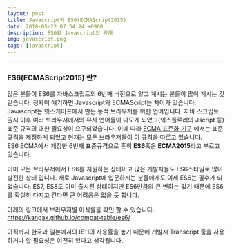 ```yaml
---
layout: post
title: Javascript와 ES6(ECMAScript2015)
date: 2018-05-22 07:34:24 +0900
description: ES6와 Javascript의 관계
img: javascript.png
tags: [javascript]
---
```

------------------------------------------------
### ES6(ECMAScript2015) 란?
많은 분들이 ES6를 자바스크립트의 6번째 버전으로 알고 계시는 분들이 많이 계시는 것 같습니다. 정확이 얘기하면 Javascript와 ECMAScript는 차이가 있습니다. Javascript는 넷스케이프에서 만든 동적 브라우저를 위한 언어입니다. 자바 스크립트 출시 이후 여러 브라우저에서의 유사 언어들이 나오게 되었고(익스플로러의 Jscript 등) 표준 규격의 대한 필요성이 요구되었습니다. 이에 따라 [ECMA 표준화 기구](https://ko.wikipedia.org/wiki/Ecma_%EC%9D%B8%ED%84%B0%EB%82%B4%EC%85%94%EB%84%90) 에서는 표준규격을 제정하게 되었고 현재는 모든 브라우저들이 이 규격을 따르고 있습니다.  
ES6 ECMA에서 제정한 6번째 표준규격으로 흔히 **ES6**혹은 **ECMA2015**라고 부르고 있습니다.

이미 모든 브라우저에서 ES6를 지원하는 상태이고 많은 개발자들도 ES6스타일로 많이 발전한 상태 입니다. 새로 Javascript에 입문하시는 분들에게도 이제 ES6는 필수가 되었습니다.
ES7, ES8도 이미 출시된 상태이지만 ES6만큼의 큰 변화는 없기 때문에 ES6 를 확실히 다지고 간다면 큰 어려움은 없을 듯 합니다.

아래의 링크에서 브라우저별 이식률을 확인 할 수 있습니다.  
https://kangax.github.io/compat-table/es6/

아직까지 한국과 일본에서의 IE11의 사용률을 높기 때문에 개발시 Transcript 툴을 사용하거나 할 필요성은 여전히 있다고 생각됩니다.
